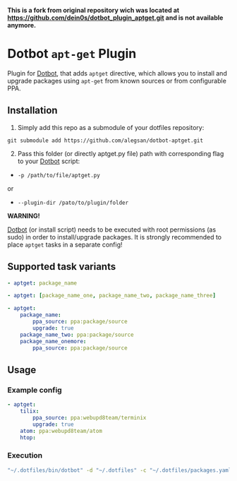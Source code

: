 [dotbot_repo]: https://github.com/anishathalye/dotbot

**This is a fork from original repository wich was located at
https://github.com/dein0s/dotbot_plugin_aptget.git and is not available
anymore.**

# Dotbot ```apt-get``` Plugin

Plugin for [Dotbot][dotbot_repo], that adds ```aptget``` directive, which allows you to install and upgrade packages using ```apt-get``` from known sources or from configurable PPA.

## Installation

1. Simply add this repo as a submodule of your dotfiles repository:
```
git submodule add https://github.com/alegsan/dotbot-aptget.git
```

2. Pass this folder (or directly aptget.py file) path with corresponding flag to your [Dotbot][dotbot_repo] script:
  - ```-p /path/to/file/aptget.py```

  or

 - ```--plugin-dir /pato/to/plugin/folder```


 **WARNING!**

 [Dotbot][dotbot_repo] (or install script) needs to be executed with root permissions (as sudo) in order to install/upgrade packages. It is strongly recommended to place ```aptget``` tasks in a separate config!

## Supported task variants
```yaml
- aptget: package_name
```
```yaml
- aptget: [package_name_one, package_name_two, package_name_three]
```
```yaml
- aptget:
    package_name:
        ppa_source: ppa:package/source
        upgrade: true
    package_name_two: ppa:package/source
    package_name_onemore:
        ppa_source: ppa:package/source
```

## Usage

### Example config
```yaml
- aptget:
    tilix:
        ppa_source: ppa:webupd8team/terminix
        upgrade: true
    atom: ppa:webupd8team/atom
    htop:
```

### Execution
```bash
"~/.dotfiles/bin/dotbot" -d "~/.dotfiles" -c "~/.dotfiles/packages.yaml" -p "~/.dotfiles/plugins/aptget.py"
```
